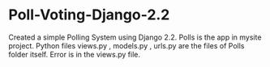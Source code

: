 # Poll-Voting-Django-2.2

Created a simple Polling System using Django 2.2.
Polls is the app in mysite project. Python files views.py , models.py , urls.py are the files of Polls folder itself.
Error is in the views.py file.
